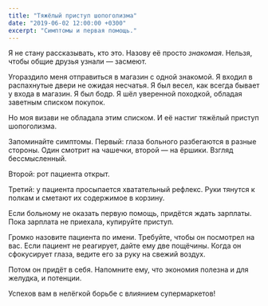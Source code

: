```yaml
---
title: "Тяжёлый приступ шопоголизма"
date: "2019-06-02 12:00:00 +0300"
excerpt: "Симптомы и первая помощь."
---
```


Я не стану рассказывать, кто это. Назову её просто *знакомая*. Нельзя, чтобы общие друзья узнали&nbsp;&mdash; засмеют.

Угораздило меня отправиться в магазин с одной знакомой. Я входил в распахнутые двери не ожидая несчатья. Я был весел, как всегда бывает у входа в магазин. Я был бодр. Я шёл уверенной походкой, обладая заветным списком покупок.

Но моя визави не обладала этим списком. И её настиг тяжёлый приступ шопоголизма.

Запоминайте симптомы. Первый: глаза больного разбегаются в разные стороны. Один смотрит на чашечки, второй&nbsp;&mdash; на ёршики. Взгляд бессмысленный.

Второй: рот пациента открыт.

Третий: у пациента просыпается хватательный рефлекс. Руки тянутся к полкам и сметают их содержимое в корзину.

Если больному не оказать первую помощь, придётся ждать зарплаты. Пока зарплата не приехала, купируйте приступ.

Громко назовите пациента по имени. Требуйте, чтобы он посмотрел на вас. Если пациент не реагирует, дайте ему две пощёчины. Когда он сфокусирует глаза, ведите его за руку на свежий воздух.

Потом он придёт в себя. Напомните ему, что экономия полезна и для желудка, и потенции.

Успехов вам в нелёгкой борьбе с влиянием супермаркетов!